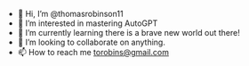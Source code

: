 - 👋 Hi, I’m @thomasrobinson11
- 👀 I’m interested in mastering AutoGPT
- 🌱 I’m currently learning there is a brave new world out there!
- 💞️ I’m looking to collaborate on anything.
- 📫 How to reach me torobins@gmail.com

<!---
thomasrobinson11/thomasrobinson11 is a ✨ special ✨ repository because its `README.md` (this file) appears on your GitHub profile.
You can click the Preview link to take a look at your changes.
--->

